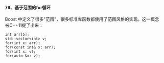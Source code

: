#### 78、基于范围的for循环

Boost 中定义了很多"范围"，很多标准库函数都使⽤了范围风格的实现。这⼀概念被C++11提了出来：

```
int arr[5];
std::vector<int> v;
for(int x: arr);
for(const int& x: arr);
for(int x: v);
for(auto &x: v);
```

